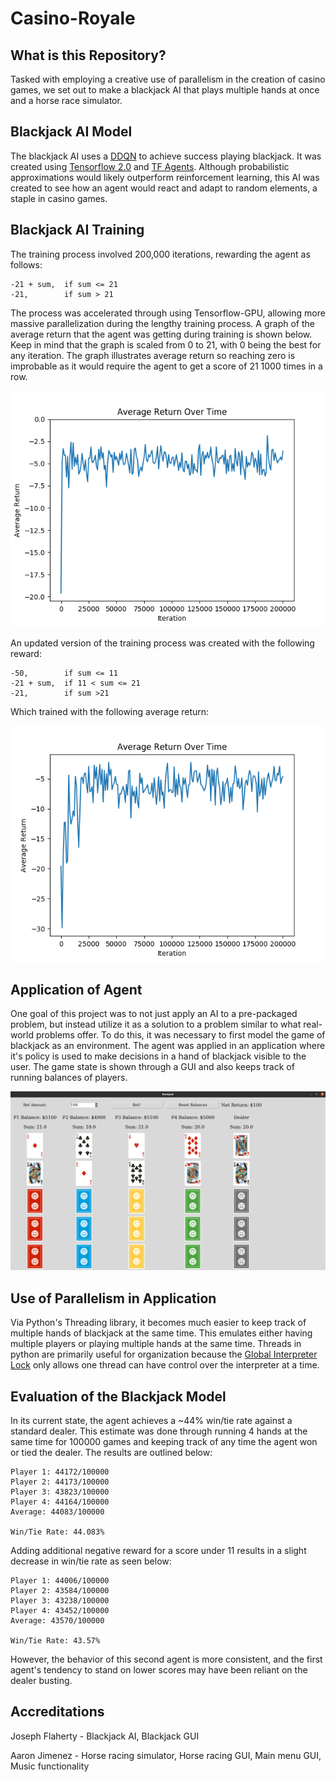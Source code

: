 # Casino-Royale
## What is this Repository?
Tasked with employing a creative use of parallelism in the creation of casino games, we set out to make a blackjack AI that 
plays multiple hands at once and a horse race simulator.

## Blackjack AI Model
The blackjack AI uses a [DDQN](https://en.wikipedia.org/wiki/Q-learning) to achieve success playing blackjack. It was created using [Tensorflow 2.0](https://www.tensorflow.org/) and [TF Agents](https://github.com/tensorflow/agents). Although probabilistic approximations would likely outperform reinforcement learning, this AI was created to see how an agent would react and adapt to random elements, a staple in casino games.

## Blackjack AI Training
The training process involved 200,000 iterations, rewarding the agent as follows: 
``` 
-21 + sum,  if sum <= 21
-21,        if sum > 21
```
The process was accelerated through using Tensorflow-GPU, allowing more massive parallelization during the lengthy training process. A graph of the average return that the agent was getting during training is shown below. Keep in mind that the graph is scaled from 0 to 21, with 0 being the best for any iteration. The graph illustrates average return so reaching zero is improbable as it would require the agent to get a score of 21 1000 times in a row.

![Graph of Training](https://raw.githubusercontent.com/JFlaherty347/Casino-Royale/master/Blackjack_AI/graphs/DDQN-FINAL-200k.png)

An updated version of the training process was created with the following reward:
```
-50,        if sum <= 11
-21 + sum,  if 11 < sum <= 21
-21,        if sum >21
```

Which trained with the following average return:

![Graph of Training 2](https://raw.githubusercontent.com/JFlaherty347/Casino-Royale/master/Blackjack_AI/graphs/LessSevereAntiLow.png)

## Application of Agent
One goal of this project was to not just apply an AI to a pre-packaged problem, but instead utilize it as a solution to a problem similar to what real-world problems offer. To do this, it was necessary to first model the game of blackjack as an environment. The agent was applied in an application where it's policy is used to make decisions in a hand of blackjack visible to the user. The game state is shown through a GUI and also keeps track of running balances of players.

![Image of Blackjack GUI](https://raw.githubusercontent.com/JFlaherty347/Casino-Royale/master/Images/BlackjackGUI.png)

## Use of Parallelism in Application
Via Python's Threading library, it becomes much easier to keep track of multiple hands of blackjack at the same time. This emulates either having multiple players or playing multiple hands at the same time. Threads in python are primarily useful for organization because the [Global Interpreter Lock](https://wiki.python.org/moin/GlobalInterpreterLock) only allows one thread can have control over the interpreter at a time.

## Evaluation of the Blackjack Model
In its current state, the agent achieves a ~44% win/tie rate against a standard dealer. This estimate was done through running 4 hands at the same time for 100000 games and keeping track of any time the agent won or tied the dealer. The results are outlined below:
```
Player 1: 44172/100000
Player 2: 44173/100000
Player 3: 43823/100000
Player 4: 44164/100000
Average: 44083/100000

Win/Tie Rate: 44.083%
```
Adding additional negative reward for a score under 11 results in a slight decrease in win/tie rate as seen below:

```
Player 1: 44006/100000
Player 2: 43584/100000
Player 3: 43238/100000
Player 4: 43452/100000
Average: 43570/100000

Win/Tie Rate: 43.57%
```

However, the behavior of this second agent is more consistent, and the first agent's tendency to stand on lower scores may have been reliant on the dealer busting.

## Accreditations
Joseph Flaherty - Blackjack AI, Blackjack GUI

Aaron Jimenez - Horse racing simulator, Horse racing GUI, Main menu GUI, Music functionality
